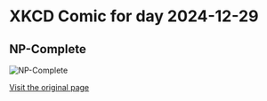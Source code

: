 
# XKCD Comic for day 2024-12-29

## NP-Complete

![NP-Complete](https://imgs.xkcd.com/comics/np_complete.png "General solutions get you a 50% tip.")

[Visit the original page](https://xkcd.com/287/)
